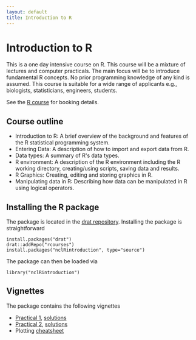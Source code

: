```yaml
---
layout: default
title: Introduction to R
---
```

# Introduction to R

This is a one day intensive course on R. This course will be a mixture of
lectures and computer practicals. The main focus will be to introduce
fundamental R concepts. No prior programming knowledge of any kind is assumed.
This course is suitable for a wide range of applicants e.g., biologists,
statisticians, engineers, students.

See the [R course](http://www.ncl.ac.uk/maths/rcourse/) for booking details. 

## Course outline

 * Introduction to R: A brief overview of the background and features of the R statistical programming system.
 * Entering Data: A description of how to import and export data from R.
 * Data types: A summary of R's data types.
 * R environment: A description of the R environment including the R working
   directory, creating/using scripts, saving data and results.
 * R Graphics: Creating, editing and storing graphics in R.
 * Manipulating data in R: Describing how data can be manipulated in R using logical operators.


## Installing the R package

The package is located in the
[drat repository](https://github.com/rcourses/drat). Installing the package is
straightforward

    install.packages("drat")
    drat::addRepo("rcourses")
    install.packages("nclRintroduction", type="source")

The package can then be loaded via

    library("nclRintroduction")

## Vignettes

The package contains the following vignettes

 * [Practical 1](practical1.pdf), [solutions](solutions1.pdf)
 * [Practical 2](practical2.pdf), [solutions](solutions2.pdf)
 * Plotting [cheatsheet](plotting.pdf)
